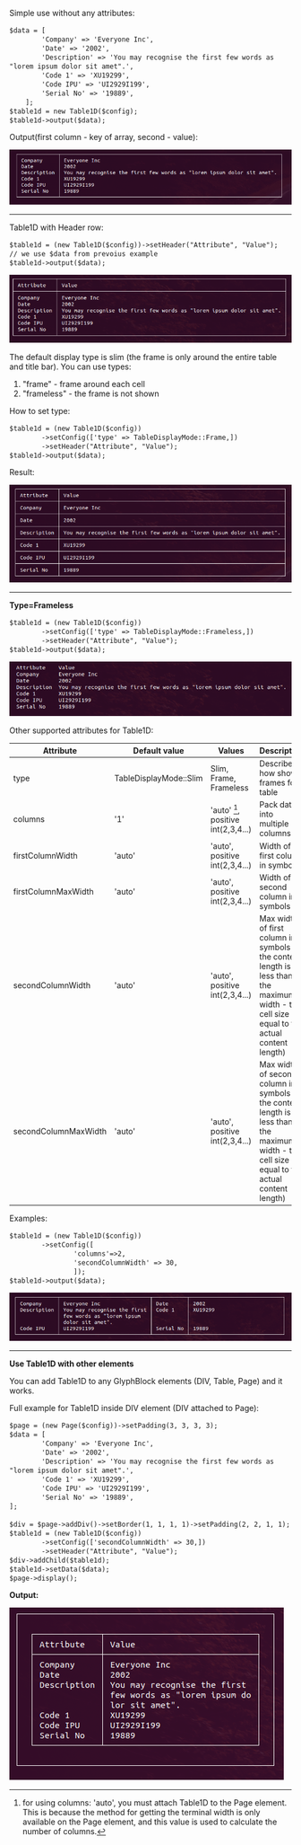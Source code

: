Simple use without any attributes:

```
$data = [
        'Company' => 'Everyone Inc',
        'Date' => '2002',
        'Description' => 'You may recognise the first few words as "lorem ipsum dolor sit amet".',
        'Code 1' => 'XU19299',
        'Code IPU' => 'UI2929I199',
        'Serial No' => '19889',
    ];
$table1d = new Table1D($config);
$table1d->output($data);
```

Output(first column - key of array, second - value):

![Simple Table1D](Table1DSimple.png)

---

Table1D with Header row:
```
$table1d = (new Table1D($config))->setHeader("Attribute", "Value");
// we use $data from prevoius example
$table1d->output($data);
```

![Table1D With Header](Table1DWithHeader.png)

The default display type is slim (the frame is only around the entire table and title bar). 
You can use types: 
1. "frame" - frame around each cell
2. "frameless" - the frame is not shown

How to set type:

```
$table1d = (new Table1D($config))
        ->setConfig(['type' => TableDisplayMode::Frame,])
        ->setHeader("Attribute", "Value");
$table1d->output($data);
```

Result:

![Table1D With Header and Type=Frame](Table1DFrame.png)

---

**Type=Frameless**

```
$table1d = (new Table1D($config))
        ->setConfig(['type' => TableDisplayMode::Frameless,])
        ->setHeader("Attribute", "Value");
$table1d->output($data);
```
![Table1D With Header and Type=Frameless](Table1DFrameless.png)

Other supported attributes for Table1D:

| Attribute | Default value | Values | Description |
--- | --- | --- | ---
type | TableDisplayMode::Slim | Slim, Frame, Frameless | Describes how show frames for table
columns | '1' | 'auto' [^1], positive int(2,3,4...) | Pack data into multiple columns
firstColumnWidth | 'auto' | 'auto', positive int(2,3,4...) | Width of first column in symbols
firstColumnMaxWidth | 'auto' | 'auto', positive int(2,3,4...) | Width of second column in symbols
secondColumnWidth | 'auto' | 'auto', positive int(2,3,4...) | Max width of first column in symbols (if the content length is less than the maximum width - the cell size is equal to the actual content length)
secondColumnMaxWidth | 'auto' | 'auto', positive int(2,3,4...) | Max width of second column in symbols (if the content length is less than the maximum width - the cell size is equal to the actual content length)

Examples:
```
$table1d = (new Table1D($config))
        ->setConfig([
                'columns'=>2,
                'secondColumnWidth' => 30,
                ]);
$table1d->output($data);
```

![Table1D 2 Columns secondMaxWidth=30](Table1D2colsMaxWidth30.png)

---

**Use Table1D with other elements**

You can add Table1D to any GlyphBlock elements (DIV, Table, Page) and it works.

Full example for Table1D inside DIV element (DIV attached to Page):
```
$page = (new Page($config))->setPadding(3, 3, 3, 3);
$data = [
        'Company' => 'Everyone Inc',
        'Date' => '2002',
        'Description' => 'You may recognise the first few words as "lorem ipsum dolor sit amet".',
        'Code 1' => 'XU19299',
        'Code IPU' => 'UI2929I199',
        'Serial No' => '19889',
];

$div = $page->addDiv()->setBorder(1, 1, 1, 1)->setPadding(2, 2, 1, 1);
$table1d = (new Table1D($config))
        ->setConfig(['secondColumnWidth' => 30,])
        ->setHeader("Attribute", "Value");
$div->addChild($table1d);
$table1d->setData($data);
$page->display();
```

**Output:**

![Table1D inside DIV, attached to Page](Table1DinsideDiv.png)

[^1]: for using columns: 'auto', you must attach Table1D to the Page element. This is because the method for getting the terminal width is only available on the Page element, and this value is used to calculate the number of columns.
